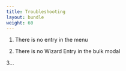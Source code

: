 ```yaml
---
title: Troubleshooting
layout: bundle
weight: 60
---
```


1. There is no entry in the menu

2. There is no Wizard Entry in the bulk modal

3... 
